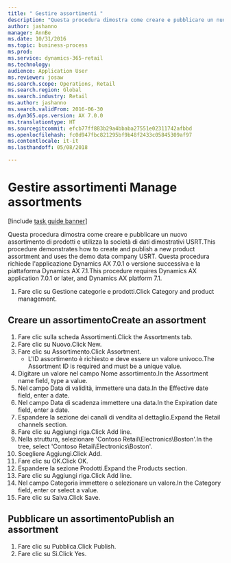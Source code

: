 ```yaml
--- 
title: " Gestire assortimenti "
description: "Questa procedura dimostra come creare e pubblicare un nuovo assortimento di prodotti e utilizza la società di dati dimostrativi USRT."
author: jashanno
manager: AnnBe
ms.date: 10/31/2016
ms.topic: business-process
ms.prod: 
ms.service: dynamics-365-retail
ms.technology: 
audience: Application User
ms.reviewer: josaw
ms.search.scope: Operations, Retail
ms.search.region: Global
ms.search.industry: Retail
ms.author: jashanno
ms.search.validFrom: 2016-06-30
ms.dyn365.ops.version: AX 7.0.0
ms.translationtype: HT
ms.sourcegitcommit: efcb77ff883b29a4bbaba27551e02311742afbbd
ms.openlocfilehash: fc0d947fbc821295bf9b48f2433c05845309af97
ms.contentlocale: it-it
ms.lasthandoff: 05/08/2018

---
```

# <a name="manage-assortments"></a><span data-ttu-id="400b3-103"> Gestire assortimenti </span><span class="sxs-lookup"><span data-stu-id="400b3-103">Manage assortments</span></span> 

[!include [task guide banner](../includes/task-guide-banner.md)]

<span data-ttu-id="400b3-104">Questa procedura dimostra come creare e pubblicare un nuovo assortimento di prodotti e utilizza la società di dati dimostrativi USRT.</span><span class="sxs-lookup"><span data-stu-id="400b3-104">This procedure demonstrates how to create and publish a new product assortment and uses the demo data company USRT.</span></span> <span data-ttu-id="400b3-105">Questa procedura richiede l'applicazione Dynamics AX 7.0.1 o versione successiva e la piattaforma Dynamics AX 7.1.</span><span class="sxs-lookup"><span data-stu-id="400b3-105">This procedure requires Dynamics AX application 7.0.1 or later, and Dynamics AX platform 7.1.</span></span>  

1. <span data-ttu-id="400b3-106">Fare clic su Gestione categorie e prodotti.</span><span class="sxs-lookup"><span data-stu-id="400b3-106">Click Category and product management.</span></span>

## <a name="create-an-assortment"></a><span data-ttu-id="400b3-107">Creare un assortimento</span><span class="sxs-lookup"><span data-stu-id="400b3-107">Create an assortment</span></span>
1. <span data-ttu-id="400b3-108">Fare clic sulla scheda Assortimenti.</span><span class="sxs-lookup"><span data-stu-id="400b3-108">Click the Assortments tab.</span></span>
2. <span data-ttu-id="400b3-109">Fare clic su Nuovo.</span><span class="sxs-lookup"><span data-stu-id="400b3-109">Click New.</span></span>
3. <span data-ttu-id="400b3-110">Fare clic su Assortimento.</span><span class="sxs-lookup"><span data-stu-id="400b3-110">Click Assortment.</span></span>
    * <span data-ttu-id="400b3-111">L'ID assortimento è richiesto e deve essere un valore univoco.</span><span class="sxs-lookup"><span data-stu-id="400b3-111">The Assortment ID is required and must be a unique value.</span></span>  
4. <span data-ttu-id="400b3-112">Digitare un valore nel campo Nome assortimento.</span><span class="sxs-lookup"><span data-stu-id="400b3-112">In the Assortment name field, type a value.</span></span>
5. <span data-ttu-id="400b3-113">Nel campo Data di validità, immettere una data.</span><span class="sxs-lookup"><span data-stu-id="400b3-113">In the Effective date field, enter a date.</span></span>
6. <span data-ttu-id="400b3-114">Nel campo Data di scadenza immettere una data.</span><span class="sxs-lookup"><span data-stu-id="400b3-114">In the Expiration date field, enter a date.</span></span>
7. <span data-ttu-id="400b3-115">Espandere la sezione dei canali di vendita al dettaglio.</span><span class="sxs-lookup"><span data-stu-id="400b3-115">Expand the Retail channels section.</span></span>
8. <span data-ttu-id="400b3-116">Fare clic su Aggiungi riga.</span><span class="sxs-lookup"><span data-stu-id="400b3-116">Click Add line.</span></span>
9. <span data-ttu-id="400b3-117">Nella struttura, selezionare 'Contoso Retail\Electronics\Boston'.</span><span class="sxs-lookup"><span data-stu-id="400b3-117">In the tree, select 'Contoso Retail\Electronics\Boston'.</span></span>
10. <span data-ttu-id="400b3-118">Scegliere Aggiungi.</span><span class="sxs-lookup"><span data-stu-id="400b3-118">Click Add.</span></span>
11. <span data-ttu-id="400b3-119">Fare clic su OK.</span><span class="sxs-lookup"><span data-stu-id="400b3-119">Click OK.</span></span>
12. <span data-ttu-id="400b3-120">Espandere la sezione Prodotti.</span><span class="sxs-lookup"><span data-stu-id="400b3-120">Expand the Products section.</span></span>
13. <span data-ttu-id="400b3-121">Fare clic su Aggiungi riga.</span><span class="sxs-lookup"><span data-stu-id="400b3-121">Click Add line.</span></span>
14. <span data-ttu-id="400b3-122">Nel campo Categoria immettere o selezionare un valore.</span><span class="sxs-lookup"><span data-stu-id="400b3-122">In the Category field, enter or select a value.</span></span>
15. <span data-ttu-id="400b3-123">Fare clic su Salva.</span><span class="sxs-lookup"><span data-stu-id="400b3-123">Click Save.</span></span>

## <a name="publish-an-assortment"></a><span data-ttu-id="400b3-124">Pubblicare un assortimento</span><span class="sxs-lookup"><span data-stu-id="400b3-124">Publish an assortment</span></span>
1. <span data-ttu-id="400b3-125">Fare clic su Pubblica.</span><span class="sxs-lookup"><span data-stu-id="400b3-125">Click Publish.</span></span>
2. <span data-ttu-id="400b3-126">Fare clic su Sì.</span><span class="sxs-lookup"><span data-stu-id="400b3-126">Click Yes.</span></span>


